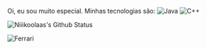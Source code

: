 Oi, eu sou muito especial.
Minhas tecnologias são:
![Java](https://img.shields.io/badge/Java-ED8B00?style=for-the-badge&logo=openjdk&logoColor=white) 
![C++](https://img.shields.io/badge/C%2B%2B-00599C?style=for-the-badge&logo=c%2B%2B&logoColor=white)

![Niiikoolaas's Github Status](https://github-readme-stats.vercel.app/api?username=Niiikoolaas&show_icons=true&theme=transparent)

![Ferrari](https://aleen42.github.io/badges/src/ferrari.svg)

